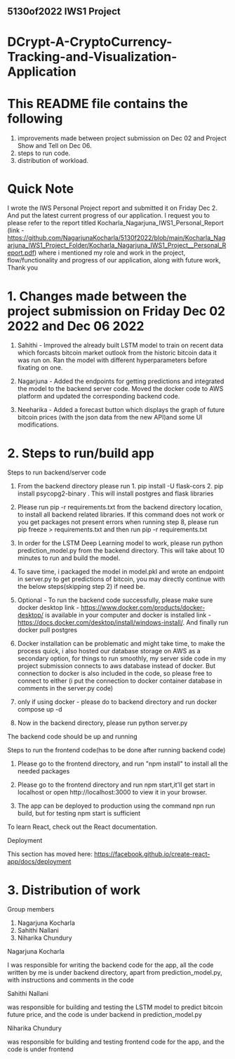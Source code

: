 ## 5130of2022 IWS1 Project

# DCrypt-A-CryptoCurrency-Tracking-and-Visualization-Application

# This README file contains the following

1. improvements made between project submission on Dec 02 and Project Show and Tell on Dec 06.
2. steps to run code.
3. distribution of workload.


# Quick Note  
I wrote the IWS Personal Project report and submitted it on Friday Dec 2. And put the latest current progress of our application. I request you to    please refer to the report titled Kocharla_Nagarjuna_IWS1_Personal_Report (link -https://github.com/NagarjunaKocharla/5130f2022/blob/main/Kocharla_Nagarjuna_IWS1_Project_Folder/Kocharla_Nagarjuna_IWS1_Project__Personal_Report.pdf) where i mentioned my role and work in the project, flow/functionality and progress of our application, along with future work, Thank you


#  1. Changes made between the project submission on Friday Dec 02 2022 and Dec 06 2022

1. Sahithi - Improved the already built LSTM model to train on recent data which forcasts bitcoin market outlook from the historic bitcoin data it was run on. Ran the model with different hyperparameters before fixating on one.

2. Nagarjuna - Added the endpoints for getting predictions and integrated the model to the backend server code. Moved the docker code to AWS platform and updated the corresponding backend code.

3. Neeharika - Added a forecast button which displays the graph of future bitcoin prices (with the json data from the new API)and some UI modifications.


# 2. Steps to run/build app

Steps to run backend/server code

1. From the backend directory please run 1. pip install -U flask-cors 2. pip install psycopg2-binary . This will install postgres and flask libraries

2. Please run pip -r requirements.txt from the backend directory location, to install all backend related libraries. If this command does not work or you get packages not present errors when running step 8, please run pip freeze > requirements.txt and then run pip -r requirements.txt

3. In order for the LSTM Deep Learning model to work, please run python prediction_model.py from the backend directory. This will take about 10 minutes to run and build the model.

4. To save time, i packaged the model in model.pkl and wrote an endpoint in server.py to get predictions of bitcoin, you may directly continue with the below steps(skipping step 2) if need be.

5. Optional - To run the backend code successfully, please make sure docker desktop link - https://www.docker.com/products/docker-desktop/ is available in your computer and docker is installed link - https://docs.docker.com/desktop/install/windows-install/. And finally run docker pull postgres

6. Docker installation can be problematic and might take time, to make the process quick, i also hosted our database storage on AWS as a secondary option, for things to run smoothly, my server side code in my project submission connects to aws database instead of docker. But connection to docker is also included in the code, so please free to connect to either (i put the connection to docker container database in comments in the server.py code)

7. only if using docker - please do to backend directory and run docker compose up -d

8. Now in the backend directory, please run python server.py

The backend code should be up and running

Steps to run the frontend code(has to be done after running backend code)

1. Please go to the frontend directory, and run "npm install" to install all the needed packages

2. Please go to the frontend directory and run npm start,it'll get start in localhost or open http://localhost:3000 to view it in your browser.


3. The app can be deployed to production using the command npn run build, but for testing npm start is sufficient

To learn React, check out the React documentation.

Deployment

This section has moved here: https://facebook.github.io/create-react-app/docs/deployment

# 3. Distribution of work

Group members
1. Nagarjuna Kocharla
2. Sahithi Nallani
3. Niharika Chundury

Nagarjuna Kocharla

I was responsible for writing the backend code for the app, all the code written by me is under backend directory, apart from prediction_model.py, with instructions and comments in the code

Sahithi Nallani 

was responsible for building and testing the LSTM model to predict bitcoin future price, and the code is under backend in prediction_model.py

Niharika Chundury

was responsible for building and testing frontend code for the app, and the code is under frontend



